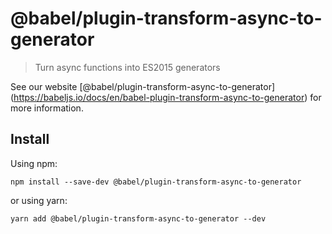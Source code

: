 <span class="citation" data-cites="babel/plugin-transform-async-to-generator">@babel/plugin-transform-async-to-generator</span>
===============================================================================================================================

> Turn async functions into ES2015 generators

See our website <span class="citation" data-cites="babel/plugin-transform-async-to-generator">\[@babel/plugin-transform-async-to-generator\]</span>(https://babeljs.io/docs/en/babel-plugin-transform-async-to-generator) for more information.

Install
-------

Using npm:

    npm install --save-dev @babel/plugin-transform-async-to-generator

or using yarn:

    yarn add @babel/plugin-transform-async-to-generator --dev
